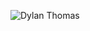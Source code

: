 ![Dylan Thomas](https://user-images.githubusercontent.com/96253880/170256168-9ce45823-49a9-4673-964d-aa59eb8fefa1.jpeg)
